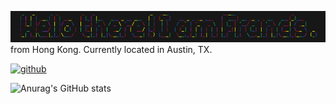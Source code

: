 ![](https://github.com/francis816/francis816/blob/main/banner.png)
from Hong Kong. Currently located in Austin, TX.




[<img src='https://cdn.jsdelivr.net/npm/simple-icons@3.0.1/icons/github.svg' alt='github' height='40'>](https://github.com/francis816)  

![Anurag's GitHub stats](https://github-readme-stats.vercel.app/api?username=francis816&show_icons=true&theme=radical)

